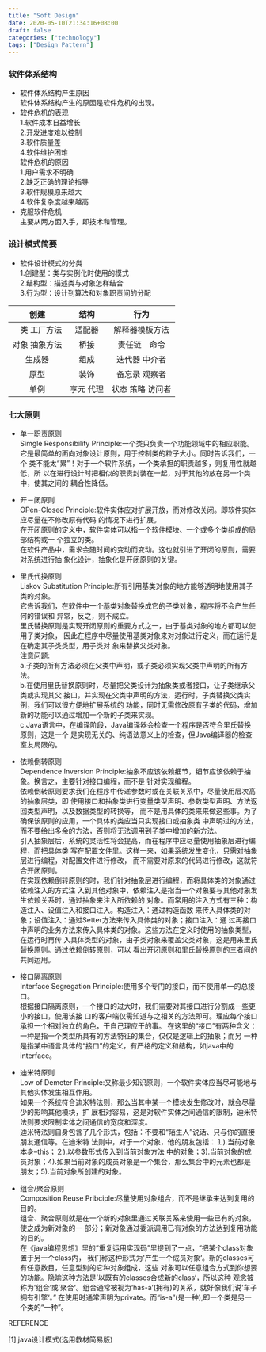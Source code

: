 ```yaml
---
title: "Soft Design"
date: 2020-05-10T21:34:16+08:00
draft: false
categories: ["technology"]
tags: ["Design Pattern"]
---
```


### 软件体系结构

* 软件体系结构产生原因  
    软件体系结构产生的原因是软件危机的出现。
*  软件危机的表现  
    1.软件成本日益增长  
    2.开发进度难以控制  
    3.软件质量差  
    4.软件维护困难  
    软件危机的原因  
    1.用户需求不明确  
    2.缺乏正确的理论指导  
    3.软件规模原来越大  
    4.软件复杂度越来越高  
* 克服软件危机  
    主要从两方面入手，即技术和管理。

### 设计模式简要

* 软件设计模式的分类  
    1.创建型：类与实例化时使用的模式  
    2.结构型：描述类与对象怎样结合  
    3.行为型：设计到算法和对象职责间的分配  

|	创建 	| 结构 	| 行为    |
|   :-:     |  :-:  |  :-:    |
|　类 工厂方法| 适配器| 解释器模板方法|
|对象 抽象方法| 桥接 |	责任链　命令|
|	生成器| 	 组成 |	迭代器 中介者|
|	原型 |	 装饰 |	备忘录 观察者|
|	单例 |	享元 代理| 状态 策略 访问者|

### 七大原则

* 单一职责原则  
    Simgle Responsibility Principle:一个类只负责一个功能领域中的相应职能。  
    它是最简单的面向对象设计原则，用于控制类的粒子大小。同时告诉我们，一个 类不能太“累”！对于一个软件系统，一个类承担的职责越多，则复用性就越低，所 以在进行设计时把相似的职责封装在一起，对于其他的放在另一个类中，使其之间的 耦合性降低。  

* 开－闭原则  
    OPen-Closed Principle:软件实体应对扩展开放，而对修改关闭。即软件实体应尽量在不修改原有代码 的情况下进行扩展。  
    在开闭原则的定义中，软件实体可以指一个软件模块、一个或多个类组成的局部结构或一 个独立的类。  
    在软件产品中，需求会随时间的变动而变动。这也就引进了开闭的原则，需要对系统进行抽 象化设计，抽象化是开闭原则的关键。  

* 里氏代换原则  
    Liskov Substitution Principle:所有引用基类对象的地方能够透明地使用其子类的对象。  
    它告诉我们，在软件中一个基类对象替换成它的子类对象，程序将不会产生任何的错误和 异常，反之，则不成立。  
    里氏替换原则是实现开闭原则的重要方式之一，由于基类对象的地方都可以使用子类对象， 因此在程序中尽量使用基类对象来对对象进行定义，而在运行是在确定其子类类型，用子类对 象来替换父类对象。  
    注意问题:  
    a.子类的所有方法必须在父类中声明，或子类必须实现父类中声明的所有方法。  
    b.在使用里氏替换原则时，尽量把父类设计为抽象类或者接口，让子类继承父类或实现其父 接口，并实现在父类中声明的方法，运行时，子类替换父类实例，我们可以很方便地扩展系统的 功能，同时无需修改原有子类的代码，增加新的功能可以通过增加一个新的子类来实现。  
    c.Java语言中，在编译阶段，Java编译器会检查一个程序是否符合里氏替换原则，这是一个 是实现无关的、纯语法意义上的检查，但Java编译器的检查室友局限的。  

* 依赖倒转原则  
    Dependence Inversion Principle:抽象不应该依赖细节，细节应该依赖于抽象。换言之，主要针对接口编程，而不是 针对实现编程。  
    依赖倒转原则要求我们在程序中传递参数时或在关联关系中，尽量使用层次高的抽象层类，即 使用接口和抽象类进行变量类型声明、参数类型声明、方法返回类型声明，以及数据类型的转换等， 而不是用具体的类来来做这些事。为了确保该原则的应用，一个具体的类应当只实现接口或抽象类 中声明过的方法，而不要给出多余的方法，否则将无法调用到子类中增加的新方法。  
    引入抽象层后，系统的灵活性将会提高，而在程序中应尽量使用抽象层进行编程，而把具体类 写在配置文件里。这样一来，如果系统发生变化，只需对抽象层进行编程，对配置文件进行修改， 而不需要对原来的代码进行修改，这就符合开闭原则。  
    在实现依赖倒转原则的时，我们针对抽象层进行编程，而将具体类的对象通过依赖注入的方式注 入到其他对象中，依赖注入是指当一个对象要与其他对象发生依赖关系时，通过抽象来注入所依赖的 对象。而常用的注入方式有三种：构造注入、设值注入和接口注入。构造注入：通过构造函数 来传入具体类的对象；设值注入：通过Setter方法来传入具体类的对象；接口注入：通 过再接口中声明的业务方法来传入具体类的对象。这些方法在定义时使用的抽象类型，在运行时再传 入具体类型的对象，由子类对象来覆盖父类对象，这是用来里氏替换原则。通过依赖倒转原则，可以 看出开闭原则和里氏替换原则的三者间的共同运用。  

* 接口隔离原则  
    Interface Segregation Principle:使用多个专门的接口，而不使用单一的总接口。  
    根据接口隔离原则，一个接口的过大时，我们需要对其接口进行分割成一些更小的接口，使用该接 口的客户端仅需知道与之相关的方法即可。理应每个接口承担一个相对独立的角色，干自己理应干的事。 在这里的“接口”有两种含义：一种是指一个类型所具有的方法特征的集合，仅仅是逻辑上的抽象；而另 一种是指某中语言具体的“接口”的定义，有严格的定义和结构，如java中的interface。  

* 迪米特原则  
    Low of Demeter Principle:又称最少知识原则，一个软件实体应当尽可能地与其他实体发生相互作用。  
    如果一个系统符合迪米特法则，那么当其中某一个模块发生修改时，就会尽量少的影响其他模块，扩 展相对容易，这是对软件实体之间通信的限制，迪米特法则要求限制实体之间通信的宽度和深度。  
    迪米特法则自身包含了几个形式，包括：不要和“陌生人”说话、只与你的直接朋友通信等。在迪米特 法则中，对于一个对象，他的朋友包括：１).当前对象本身–this；２).以参数形式传入到当前对象方法 中的对象；3).当前对象的成员对象；4).如果当前对象的成员对象是一个集合，那么集合中的元素也都是 朋友；5).当前对象所创建的对象。  

* 组合/聚合原则  
    Composition Reuse Pribciple:尽量使用对象组合，而不是继承来达到复用的目的。  
    组合、聚合原则就是在一个新的对象里通过关联关系来使用一些已有的对象，使之成为新对象的一 部分；新对象通过委派调用已有对象的方法达到复用功能的目的。  
    在《java编程思想》里的“重复运用实现码”里提到了一点，“把某个class对象置于另一个class内， 我们称这种形式为'产生一个成员对象‘。新的classes可有任意数目，任意型别的它种对象组成，这些 对象可以任意组合方式到你想要的功能。隐喻这种方法是’以既有的classes合成新的class‘，所以这种 观念被称为’组合‘或’聚合‘。组合通常被视为‘has-a’(拥有)的关系，就好像我们说’车子拥有引擎‘。” 在使用时通常声明为private。而“is-a”(是一种),即一个类是另一个类的“一种”。  

REFERENCE

[1] java设计模式(选用教材简易版)

